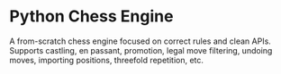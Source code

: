 # Python Chess Engine

A from-scratch chess engine focused on correct rules and clean APIs.
Supports castling, en passant, promotion, legal move filtering, undoing moves, importing positions, threefold repetition, etc.
